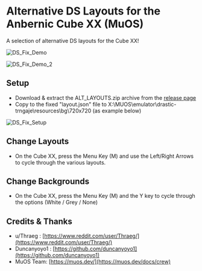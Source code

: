 # Alternative DS Layouts for the Anbernic Cube XX (MuOS)

A selection of alternative DS layouts for the Cube XX!

![DS_Fix_Demo](https://github.com/user-attachments/assets/3975baee-4cfe-41a3-99db-5a03f9c687a5)

![DS_Fix_Demo_2](https://github.com/user-attachments/assets/66052ec4-e04e-4026-8c46-9174279435ee)

## Setup

- Download & extract the ALT_LAYOUTS.zip archive from the [release page](https://github.com/acatone-git/Tweaked_DS_Layouts_CubeXX/releases)
- Copy to the fixed "layout.json" file to X:\MUOS\emulator\drastic-trngaje\resources\bg\720x720 
  (as example below)

![DS_Fix_Setup](https://github.com/user-attachments/assets/1b6cf84f-066b-4417-a2e8-e5bcd1ec1002)

## Change Layouts

- On the Cube XX, press the Menu Key (M) and use the Left/Right Arrows to cycle through the various layouts.

## Change Backgrounds

- On the Cube XX, press the Menu Key (M) and the Y key to cycle through the options (White / Grey / None)
  
## Credits & Thanks

- u/Thraeg : [https://www.reddit.com/user/Thraeg/](https://www.reddit.com/user/Thraeg/)
- Duncanyoyo1 : [https://github.com/duncanyoyo1](https://github.com/duncanyoyo1)
- MuOS Team: [https://muos.dev/](https://muos.dev/docs/crew)
